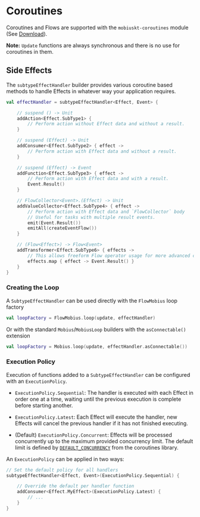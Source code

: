 # Coroutines

Coroutines and Flows are supported with the `mobiuskt-coroutines` module
(See [Download](../download.md)).

**Note:** `Update` functions are always synchronous and there is no use for coroutines in them.

## Side Effects

The `subtypeEffectHandler` builder provides various coroutine based methods to handle Effects in
whatever way your application requires.

```kotlin
val effectHandler = subtypeEffectHandler<Effect, Event> {

    // suspend () -> Unit
    addAction<Effect.SubType1> {
        // Perform action without Effect data and without a result.
    }

    // suspend (Effect) -> Unit
    addConsumer<Effect.SubType2> { effect ->
        // Perform action with Effect data and without a result.
    }

    // suspend (Effect) -> Event
    addFunction<Effect.SubType3> { effect ->
        // Perform action with Effect data and with a result.
        Event.Result()
    }

    // FlowCollector<Event>.(Effect) -> Unit
    addValueCollector<Effect.SubType4> { effect ->
        // Perform action with Effect data and `FlowCollector` body
        // Useful for tasks with multiple result events.
        emit(Event.Result())
        emitAll(createEventFlow())
    }

    // (Flow<Effect>) -> Flow<Event>
    addTransformer<Effect.SubType6> { effects ->
        // This allows freeform Flow operator usage for more advanced cases.
        effects.map { effect -> Event.Result() }
    }
}
```

### Creating the Loop

A `SubtypeEffectHandler` can be used directly with the `FlowMobius` loop factory

```kotlin
val loopFactory = FlowMobius.loop(update, effectHandler)
```

Or with the standard `Mobius`/`MobiusLoop` builders with the `asConnectable()` extension

```kotlin
val loopFactory = Mobius.loop(update, effectHandler.asConnectable())
```

### Execution Policy

Execution of functions added to a `SubtypeEffectHandler` can be configured with
an `ExecutionPolicy`.

- `ExecutionPolicy.Sequential`: The handler is executed with each Effect in order one at a
  time, waiting until the previous execution is complete before starting another.

- `ExecutionPolicy.Latest`: Each Effect will execute the handler, new Effects will cancel the
  previous handler if it has not finished executing.

- (Default) `ExecutionPolicy.Concurrent`: Effects will be processed concurrently up to the maximum provided
  concurrency limit.
  The default limit is defined
  by [`DEFAULT_CONCURRENCY`](https://kotlinlang.org/api/kotlinx.coroutines/kotlinx-coroutines-core/kotlinx.coroutines.flow/-d-e-f-a-u-l-t_-c-o-n-c-u-r-r-e-n-c-y.html)
  from the coroutines library.

An `ExecutionPolicy` can be applied in two ways:

```kotlin
// Set the default policy for all handlers
subtypeEffectHandler<Effect, Event>(ExecutionPolicy.Sequential) {

    // Override the default per handler function
    addConsumer<Effect.MyEffect>(ExecutionPolicy.Latest) {
        // ...
    }
}
```
